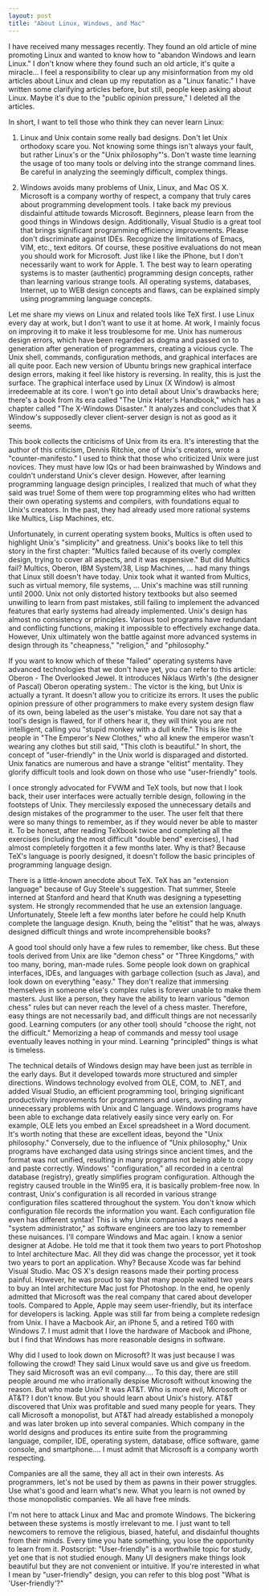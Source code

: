 ```yaml
---
layout: post
title: "About Linux, Windows, and Mac"
---
```



I have received many messages recently. They found an old article of mine promoting Linux and wanted to know how to "abandon Windows and learn Linux." I don't know where they found such an old article, it's quite a miracle... I feel a responsibility to clear up any misinformation from my old articles about Linux and clean up my reputation as a "Linux fanatic." I have written some clarifying articles before, but still, people keep asking about Linux. Maybe it's due to the "public opinion pressure," I deleted all the articles.

In short, I want to tell those who think they can never learn Linux:

1. Linux and Unix contain some really bad designs. Don't let Unix orthodoxy scare you. Not knowing some things isn't always your fault, but rather Linux's or the "Unix philosophy"'s. Don't waste time learning the usage of too many tools or delving into the strange command lines. Be careful in analyzing the seemingly difficult, complex things.

2. Windows avoids many problems of Unix, Linux, and Mac OS X. Microsoft is a company worthy of respect, a company that truly cares about programming development tools. I take back my previous disdainful attitude towards Microsoft. Beginners, please learn from the good things in Windows design. Additionally, Visual Studio is a great tool that brings significant programming efficiency improvements. Please don't discriminate against IDEs. Recognize the limitations of Emacs, VIM, etc., text editors. Of course, these positive evaluations do not mean you should work for Microsoft. Just like I like the iPhone, but I don't necessarily want to work for Apple. 1. The best way to learn operating systems is to master (authentic) programming design concepts, rather than learning various strange tools. All operating systems, databases, Internet, up to WEB design concepts and flaws, can be explained simply using programming language concepts.

Let me share my views on Linux and related tools like TeX first. I use Linux every day at work, but I don't want to use it at home. At work, I mainly focus on improving it to make it less troublesome for me. Unix has numerous design errors, which have been regarded as dogma and passed on to generation after generation of programmers, creating a vicious cycle. The Unix shell, commands, configuration methods, and graphical interfaces are all quite poor. Each new version of Ubuntu brings new graphical interface design errors, making it feel like history is reversing. In reality, this is just the surface. The graphical interface used by Linux (X Window) is almost irredeemable at its core. I won't go into detail about Unix's drawbacks here; there's a book from its era called "The Unix Hater's Handbook," which has a chapter called "The X-Windows Disaster." It analyzes and concludes that X Window's supposedly clever client-server design is not as good as it seems.

This book collects the criticisms of Unix from its era. It's interesting that the author of this criticism, Dennis Ritchie, one of Unix's creators, wrote a "counter-manifesto." I used to think that those who criticized Unix were just novices. They must have low IQs or had been brainwashed by Windows and couldn't understand Unix's clever design. However, after learning programming language design principles, I realized that much of what they said was true! Some of them were top programming elites who had written their own operating systems and compilers, with foundations equal to Unix's creators. In the past, they had already used more rational systems like Multics, Lisp Machines, etc.

Unfortunately, in current operating system books, Multics is often used to highlight Unix's "simplicity" and greatness. Unix's books like to tell this story in the first chapter: "Multics failed because of its overly complex design, trying to cover all aspects, and it was expensive." But did Multics fail? Multics, Oberon, IBM System/38, Lisp Machines, ... had many things that Linux still doesn't have today. Unix took what it wanted from Multics, such as virtual memory, file systems, ... Unix's machine was still running until 2000. Unix not only distorted history textbooks but also seemed unwilling to learn from past mistakes, still failing to implement the advanced features that early systems had already implemented. Unix's design has almost no consistency or principles. Various tool programs have redundant and conflicting functions, making it impossible to effectively exchange data. However, Unix ultimately won the battle against more advanced systems in design through its "cheapness," "religion," and "philosophy."

If you want to know which of these "failed" operating systems have advanced technologies that we don't have yet, you can refer to this article: Oberon - The Overlooked Jewel. It introduces Niklaus Wirth's (the designer of Pascal) Oberon operating system.: The victor is the king, but Unix is actually a tyrant. It doesn't allow you to criticize its errors. It uses the public opinion pressure of other programmers to make every system design flaw of its own, being labeled as the user's mistake. You dare not say that a tool's design is flawed, for if others hear it, they will think you are not intelligent, calling you "stupid monkey with a dull knife." This is like the people in "The Emperor's New Clothes," who all knew the emperor wasn't wearing any clothes but still said, "This cloth is beautiful." In short, the concept of "user-friendly" in the Unix world is disparaged and distorted. Unix fanatics are numerous and have a strange "elitist" mentality. They glorify difficult tools and look down on those who use "user-friendly" tools.

I once strongly advocated for FVWM and TeX tools, but now that I look back, their user interfaces were actually terrible design, following in the footsteps of Unix. They mercilessly exposed the unnecessary details and design mistakes of the programmer to the user. The user felt that there were so many things to remember, as if they would never be able to master it. To be honest, after reading TeXbook twice and completing all the exercises (including the most difficult "double bend" exercises), I had almost completely forgotten it a few months later. Why is that? Because TeX's language is poorly designed, it doesn't follow the basic principles of programming language design.

There is a little-known anecdote about TeX. TeX has an "extension language" because of Guy Steele's suggestion. That summer, Steele interned at Stanford and heard that Knuth was designing a typesetting system. He strongly recommended that he use an extension language. Unfortunately, Steele left a few months later before he could help Knuth complete the language design. Knuth, being the "elitist" that he was, always designed difficult things and wrote incomprehensible books?

A good tool should only have a few rules to remember, like chess. But these tools derived from Unix are like "demon chess" or "Three Kingdoms," with too many, boring, man-made rules. Some people look down on graphical interfaces, IDEs, and languages with garbage collection (such as Java), and look down on everything "easy." They don't realize that immersing themselves in someone else's complex rules is forever unable to make them masters. Just like a person, they have the ability to learn various "demon chess" rules but can never reach the level of a chess master. Therefore, easy things are not necessarily bad, and difficult things are not necessarily good. Learning computers (or any other tool) should "choose the right, not the difficult." Memorizing a heap of commands and messy tool usage eventually leaves nothing in your mind. Learning "principled" things is what is timeless.

The technical details of Windows design may have been just as terrible in the early days. But it developed towards more structured and simpler directions. Windows technology evolved from OLE, COM, to .NET, and added Visual Studio, an efficient programming tool, bringing significant productivity improvements for programmers and users, avoiding many unnecessary problems with Unix and C language. Windows programs have been able to exchange data relatively easily since very early on. For example, OLE lets you embed an Excel spreadsheet in a Word document. It's worth noting that these are excellent ideas, beyond the "Unix philosophy." Conversely, due to the influence of "Unix philosophy," Unix programs have exchanged data using strings since ancient times, and the format was not unified, resulting in many programs not being able to copy and paste correctly. Windows' "configuration," all recorded in a central database (registry), greatly simplifies program configuration. Although the registry caused trouble in the Win95 era, it is basically problem-free now. In contrast, Unix's configuration is all recorded in various strange configuration files scattered throughout the system. You don't know which configuration file records the information you want. Each configuration file even has different syntax! This is why Unix companies always need a "system administrator," as software engineers are too lazy to remember these nuisances. I'll compare Windows and Mac again. I know a senior designer at Adobe. He told me that it took them two years to port Photoshop to Intel architecture Mac. All they did was change the processor, yet it took two years to port an application. Why? Because Xcode was far behind Visual Studio. Mac OS X's design reasons made their porting process painful. However, he was proud to say that many people waited two years to buy an Intel architecture Mac just for Photoshop. In the end, he openly admitted that Microsoft was the real company that cared about developer tools. Compared to Apple, Apple may seem user-friendly, but its interface for developers is lacking. Apple was still far from being a complete redesign from Unix. I have a Macbook Air, an iPhone 5, and a retired T60 with Windows 7. I must admit that I love the hardware of Macbook and iPhone, but I find that Windows has more reasonable designs in software.

Why did I used to look down on Microsoft? It was just because I was following the crowd! They said Linux would save us and give us freedom. They said Microsoft was an evil company.... To this day, there are still people around me who irrationally despise Microsoft without knowing the reason. But who made Unix? It was AT&T. Who is more evil, Microsoft or AT&T? I don't know. But you should learn about Unix's history. AT&T discovered that Unix was profitable and sued many people for years. They call Microsoft a monopolist, but AT&T had already established a monopoly and was later broken up into several companies. Which company in the world designs and produces its entire suite from the programming language, compiler, IDE, operating system, database, office software, game console, and smartphone.... I must admit that Microsoft is a company worth respecting.

Companies are all the same, they all act in their own interests. As programmers, let's not be used by them as pawns in their power struggles. Use what's good and learn what's new. What you learn is not owned by those monopolistic companies. We all have free minds.

I'm not here to attack Linux and Mac and promote Windows. The bickering between these systems is mostly irrelevant to me. I just want to tell newcomers to remove the religious, biased, hateful, and disdainful thoughts from their minds. Every time you hate something, you lose the opportunity to learn from it. Postscript: "User-friendly" is a worthwhile topic for study, yet one that is not studied enough. Many UI designers make things look beautiful but they are not convenient or intuitive. If you're interested in what I mean by "user-friendly" design, you can refer to this blog post "What is 'User-friendly'?"